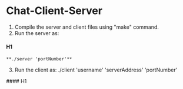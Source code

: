 Chat-Client-Server
==================
1. Compile the server and client files using "make" command.
2. Run the server as:
#### H1
    **./server 'portNumber'**
3. Run the client as:
    ./client 'username' 'serverAddress' 'portNumber'
<a name="headers"/>
#### H1
